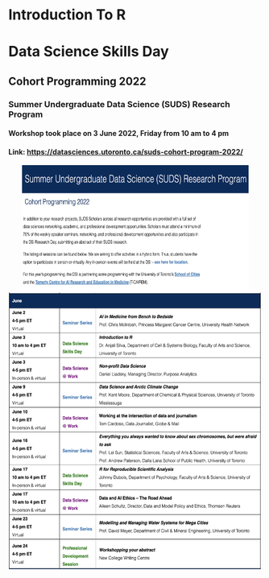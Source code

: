 # Introduction To R
# Data Science Skills Day
## Cohort Programming 2022
### Summer Undergraduate Data Science (SUDS) Research Program

#### Workshop took place on 3 June 2022, Friday from 10 am to 4 pm

#### Link: https://datasciences.utoronto.ca/suds-cohort-program-2022/


<div style="text-align:center">

<img src="DescrpImage1.png" alt="README1" width="450" height="250"/>

<img src="DescrpImage2.png" alt="README1" width="550" height="550"/>

<div style="text-align:center">
